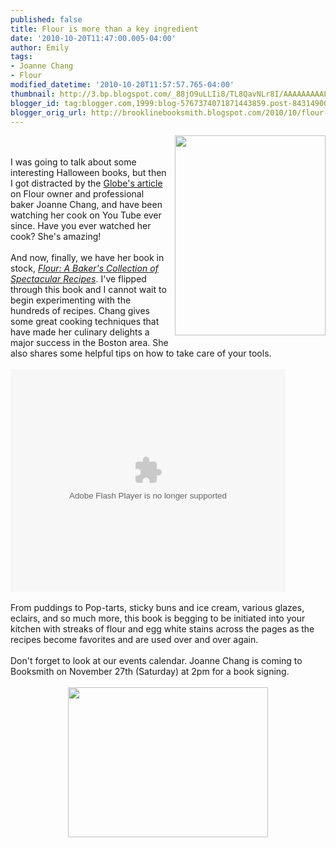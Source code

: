 ```yaml
---
published: false
title: Flour is more than a key ingredient
date: '2010-10-20T11:47:00.005-04:00'
author: Emily
tags:
- Joanne Chang
- Flour
modified_datetime: '2010-10-20T11:57:57.765-04:00'
thumbnail: http://3.bp.blogspot.com/_88jO9uLLIi8/TL8QavNLr8I/AAAAAAAAALE/XJkRZMHJgwA/s72-c/9780811869447_large.jpg
blogger_id: tag:blogger.com,1999:blog-5767374071871443859.post-8431490049397601826
blogger_orig_url: http://brooklinebooksmith.blogspot.com/2010/10/flour-is-more-than-key-ingredient.html
---
```


<a onblur="try {parent.deselectBloggerImageGracefully();} catch(e) {}" href="http://3.bp.blogspot.com/_88jO9uLLIi8/TL8QavNLr8I/AAAAAAAAALE/XJkRZMHJgwA/s1600/9780811869447_large.jpg"><img style="margin: 0pt 0pt 10px 10px; float: right; cursor: pointer; width: 241px; height: 320px;" src="http://3.bp.blogspot.com/_88jO9uLLIi8/TL8QavNLr8I/AAAAAAAAALE/XJkRZMHJgwA/s320/9780811869447_large.jpg" alt="" id="BLOGGER_PHOTO_ID_5530156918968659906" border="0" /></a><br /><br />I was going to talk about some interesting Halloween books, but then I got distracted by the <a href="http://www.boston.com/lifestyle/food/articles/2010/10/20/joanne_chang_spins_pantry_staples_into_rich_desserts_complete_with_crispy_magic_frosting/">Globe's article</a> on Flour owner and professional baker Joanne Chang, and have been watching her cook on You Tube ever since.  Have you ever watched her cook?  She's amazing!<br /><br />And now, finally, we have her book in stock, <span style="font-style: italic;"><a href="http://www.brooklinebooksmith-shop.com/book/9780811869447">Flour: A Baker's Collection of Spectacular Recipes</a></span>.  I've flipped through this book and I cannot wait to begin experimenting with the hundreds of recipes.  Chang gives some great cooking techniques that have made her culinary delights a major success in the Boston area.  She also shares some helpful tips on how to take care of your tools.<br /><br /><object id="flashObj" classid="clsid:D27CDB6E-AE6D-11cf-96B8-444553540000" codebase="http://download.macromedia.com/pub/shockwave/cabs/flash/swflash.cab#version=9,0,47,0" height="356" width="440"><param name="movie" value="http://c.brightcove.com/services/viewer/federated_f9?isVid=1&amp;isUI=1"><param name="bgcolor" value="#FFFFFF"><param name="flashVars" value="videoId=641850351001&amp;playerID=16977198001&amp;playerKey=AQ%2E%2E,AAAAAA6piHY%2E,DqRT40XOAr8wI0s0AlLx8-XNKKxaCNBM&amp;domain=embed&amp;dynamicStreaming=true"><param name="base" value="http://admin.brightcove.com"><param name="seamlesstabbing" value="false"><param name="allowFullScreen" value="true"><param name="swLiveConnect" value="true"><param name="allowScriptAccess" value="always"><embed src="http://c.brightcove.com/services/viewer/federated_f9?isVid=1&amp;isUI=1" bgcolor="#FFFFFF" flashvars="videoId=641850351001&amp;playerID=16977198001&amp;playerKey=AQ%2E%2E,AAAAAA6piHY%2E,DqRT40XOAr8wI0s0AlLx8-XNKKxaCNBM&amp;domain=embed&amp;dynamicStreaming=true" base="http://admin.brightcove.com" name="flashObj" seamlesstabbing="false" type="application/x-shockwave-flash" allowfullscreen="true" allowscriptaccess="always" swliveconnect="true" pluginspage="http://www.macromedia.com/shockwave/download/index.cgi?P1_Prod_Version=ShockwaveFlash" height="356" width="440"></embed></object><br /><br />From puddings to Pop-tarts, sticky buns and ice cream, various glazes, eclairs, and so much more, this book is begging to be initiated into your kitchen with streaks of flour and egg white stains across the pages as the recipes become favorites and are used over and over again.<br /><br />Don't forget to look at our events calendar.  Joanne Chang is coming to Booksmith on November 27th (Saturday) at 2pm for a book signing.<br /><br /><a onblur="try {parent.deselectBloggerImageGracefully();} catch(e) {}" href="http://2.bp.blogspot.com/_88jO9uLLIi8/TL8PGSgzVTI/AAAAAAAAAK0/kcdbyOvI4q0/s1600/DSC02871.JPG"><img style="margin: 0px auto 10px; display: block; text-align: center; cursor: pointer; width: 320px; height: 240px;" src="http://2.bp.blogspot.com/_88jO9uLLIi8/TL8PGSgzVTI/AAAAAAAAAK0/kcdbyOvI4q0/s320/DSC02871.JPG" alt="" id="BLOGGER_PHOTO_ID_5530155468157310258" border="0" /></a>